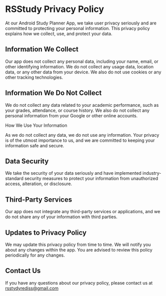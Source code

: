 # RSStudy Privacy Policy  

At our Android Study Planner App, we take user privacy seriously and are committed to protecting your personal information. This privacy policy explains how we collect, use, and protect your data.

## Information We Collect

Our app does not collect any personal data, including your name, email, or other identifying information. We do not collect any usage data, location data, or any other data from your device. We also do not use cookies or any other tracking technologies.

## Information We Do Not Collect

We do not collect any data related to your academic performance, such as your grades, attendance, or course history. We also do not collect any personal information from your Google or other online accounts.

How We Use Your Information

As we do not collect any data, we do not use any information. Your privacy is of the utmost importance to us, and we are committed to keeping your information safe and secure.

## Data Security

We take the security of your data seriously and have implemented industry-standard security measures to protect your information from unauthorized access, alteration, or disclosure.

## Third-Party Services

Our app does not integrate any third-party services or applications, and we do not share any of your information with third parties.

## Updates to Privacy Policy

We may update this privacy policy from time to time. We will notify you about any changes within the app. You are advised to review this policy periodically for any changes.

## Contact Us

If you have any questions about our privacy policy, please contact us at rsstydyrediss@gmail.com
